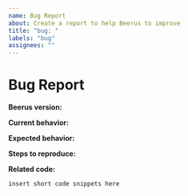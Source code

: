 ```yaml
---
name: Bug Report
about: Create a report to help Beerus to improve
title: "bug: "
labels: "bug"
assignees: ""
---
```


# Bug Report

**Beerus version:**

**Current behavior:**

**Expected behavior:**

**Steps to reproduce:**

**Related code:**

```
insert short code snippets here
```

